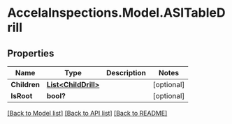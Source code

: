 # AccelaInspections.Model.ASITableDrill
## Properties

Name | Type | Description | Notes
------------ | ------------- | ------------- | -------------
**Children** | [**List&lt;ChildDrill&gt;**](ChildDrill.md) |  | [optional] 
**IsRoot** | **bool?** |  | [optional] 

[[Back to Model list]](../README.md#documentation-for-models) [[Back to API list]](../README.md#documentation-for-api-endpoints) [[Back to README]](../README.md)

